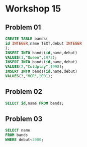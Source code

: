 # Workshop 15

## Problem 01

```sql
CREATE TABLE bands(
id INTEGER,name TEXT,debut INTEGER
);
INSERT INTO bands(id,name,debut)
VALUES(1,"Queen",1973);
INSERT INTO bands(id,name,debut)
VALUES(2,"Coldplay",1998);
INSERT INTO bands(id,name,debut)
VALUES(3,"MCR",2001);
```

## Problem 02

```sql
SELECT id,name FROM bands;
```

## Problem 03

```sql
SELECT name
FROM bands
WHERE debut<2000;
```





